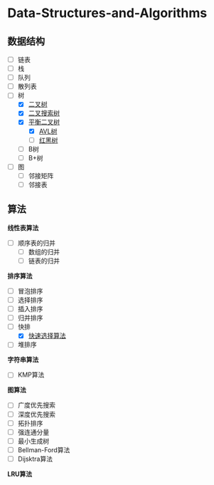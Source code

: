 # Data-Structures-and-Algorithms

## 数据结构

- [ ] 链表
- [ ] 栈
- [ ] 队列
- [ ] 散列表
- [ ] 树
  - [x] [二叉树](https://github.com/sxwee/Data-Structures-and-Algorithms/blob/main/docs/D1.%E6%A0%91%E7%9A%84%E5%9F%BA%E6%9C%AC%E6%A6%82%E5%BF%B5.md)
  - [x] [二叉搜索树](https://github.com/sxwee/Data-Structures-and-Algorithms/blob/main/docs/D2.%E4%BA%8C%E5%8F%89%E6%90%9C%E7%B4%A2%E6%A0%91.md)
  - [x] [平衡二叉树](https://github.com/sxwee/Data-Structures-and-Algorithms/blob/main/docs/D3.%E5%B9%B3%E8%A1%A1%E4%BA%8C%E5%8F%89%E6%A0%91.md)
    - [x] [AVL树](https://github.com/sxwee/Data-Structures-and-Algorithms/blob/main/docs/D4.AVL%E6%A0%91.md)
    - [ ] [红黑树](https://github.com/sxwee/Data-Structures-and-Algorithms/blob/main/docs/D5.%E7%BA%A2%E9%BB%91%E6%A0%91.md)
  - [ ] B树
  - [ ] B+树
- [ ] 图
  - [ ] 邻接矩阵
  - [ ] 邻接表

## 算法

**线性表算法**

- [ ] 顺序表的归并
  - [ ] 数组的归并
  - [ ] 链表的归并

**排序算法**

- [ ] 冒泡排序
- [ ] 选择排序
- [ ] 插入排序
- [ ] 归并排序
- [ ] 快排
  - [x] [快速选择算法](https://github.com/sxwee/Data-Structures-and-Algorithms/blob/main/docs/A1.%E5%BF%AB%E9%80%9F%E9%80%89%E6%8B%A9%E7%AE%97%E6%B3%95.md)

- [ ] 堆排序

**字符串算法**

- [ ] KMP算法

**图算法**

- [ ] 广度优先搜索
- [ ] 深度优先搜索
- [ ] 拓扑排序
- [ ] 强连通分量
- [ ] 最小生成树
- [ ] Bellman-Ford算法
- [ ] Dijsktra算法

**LRU算法**
